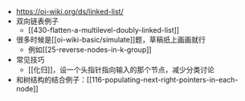 - https://oi-wiki.org/ds/linked-list/
- 双向链表例子
  - [[430-flatten-a-multilevel-doubly-linked-list]]
- 很多时候是[[oi-wiki-basic/simulate]]题，草稿纸上画画就行
  - 例如[[25-reverse-nodes-in-k-group]]
- 常见技巧
  - [[化归]]，设一个头指针指向输入的那个节点，减少分类讨论
- 和树结构的结合例子：[[116-populating-next-right-pointers-in-each-node]]